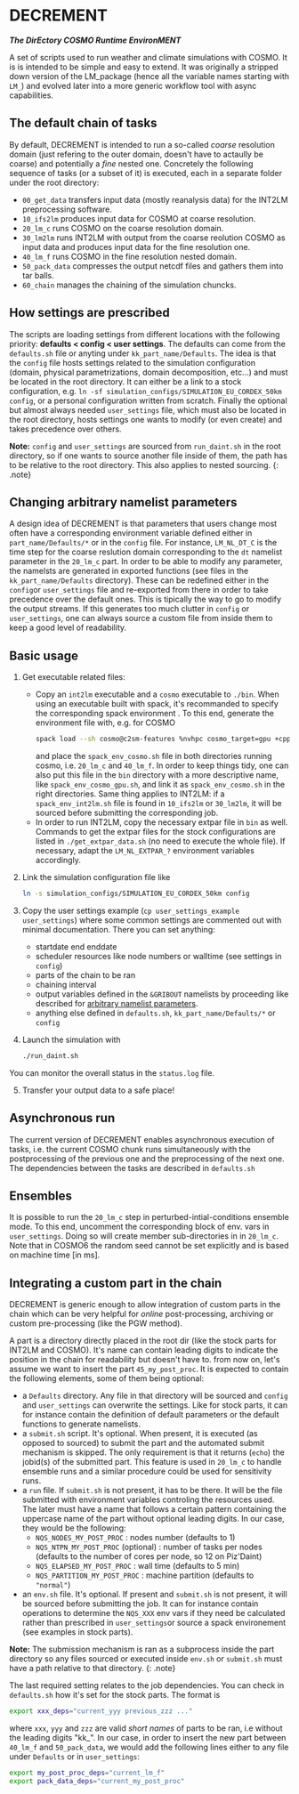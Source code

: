 # DECREMENT

***The DirEctory COSMO Runtime EnvironMENT***

A set of scripts used to run weather and climate simulations with COSMO. It is is intended to be simple and easy to extend. It was originally a stripped down version of the LM_package (hence all the variable names starting with `LM_`) and evolved later into a more generic workflow tool with async capabilities.


## The default chain of tasks

By default, DECREMENT is intended to run a so-called *coarse* resolution domain (just refering to the outer domain, doesn't have to actaully be coarse) and potentially a *fine* nested one. Concretely the following sequence of tasks (or a subset of it) is executed, each in a separate folder under the root directory:
* `00_get_data` transfers input data (mostly reanalysis data) for the INT2LM preprocessing software.
* `10_ifs2lm` produces input data for COSMO at coarse resolution.
* `20_lm_c` runs COSMO on the coarse resolution domain.
* `30_lm2lm` runs INT2LM with output from the coarse reolution COSMO as input data and produces input data for the fine resolution one.
* `40_lm_f` runs COSMO in the fine resolution nested domain.
* `50_pack_data` compresses the output netcdf files and gathers them into tar balls.
* `60_chain` manages the chaining of the simulation chuncks.


## How settings are prescribed

The scripts are loading settings from different locations with the following priority: **defaults < config < user settings**. The defaults can come from the `defaults.sh` file or anyting under `kk_part_name/Defaults`. The idea is that the `config` file hosts settings related to the simulation configuration (domain, physical parametrizations, domain decomposition, etc...) and must be located in the root directory. It can either be a link to a stock configuration, e.g. `ln -sf simulation_configs/SIMULATION_EU_CORDEX_50km config`, or a personal configuration written from scratch. Finally the optional but almost always needed `user_settings` file, which must also be located in the root directory, hosts settings one wants to modify (or even create) and takes precedence over others.

**Note:** `config` and `user_settings` are sourced from `run_daint.sh` in the root directory, so if one wants to source another file inside of them, the path has to be relative to the root directory. This also applies to nested sourcing.
{: .note}


## Changing arbitrary namelist parameters

A design idea of DECREMENT is that parameters that users change most often have a corresponding environment variable defined either in `part_name/Defaults/*` or in the `config` file. For instance, `LM_NL_DT_C` is the time step for the coarse reslution domain corresponding to the `dt` namelist parameter in the `20_lm_c` part. In order to be able to modify any parameter, the namelsts are generated in exported functions (see files in the `kk_part_name/Defaults` directory). These can be redefined either in the `config`or `user_settings` file and re-exported from there in order to take precedence over the default ones. This is tipically the way to go to modify the output streams. If this generates too much clutter in `config` or `user_settings`, one can always source a custom file from inside them to keep a good level of readability.


## Basic usage

1. Get executable related files:
    * Copy an `int2lm` executable and a `cosmo` executable to `./bin`. When using an executable built with spack, it's recommanded to specify the corresponding spack environment . To this end, generate the environment file with, e.g. for COSMO
        ```bash
        spack load --sh cosmo@c2sm-features %nvhpc cosmo_target=gpu +cppdycore ^mpich%nvhpc > spack_env_cosmo.sh
        ```
        and place the `spack_env_cosmo.sh` file in both directories running cosmo, i.e. `20_lm_c` and `40_lm_f`. In order to keep things tidy, one can also put this file in the `bin` directory with a more descriptive name, like `spack_env_cosmo_gpu.sh`, and link it as `spack_env_cosmo.sh` in the right directories. Same thing applies to INT2LM: if a `spack_env_int2lm.sh` file is found in `10_ifs2lm` or `30_lm2lm`, it will be sourced before submitting the corresponding job.
    * In order to run INT2LM, copy the necessary extpar file in `bin` as well. Commands to get the extpar files for the stock configurations are listed in `./get_extpar_data.sh` (no need to execute the whole file). If necessary, adapt the `LM_NL_EXTPAR_?` environment variables accordingly.

2. Link the simulation configuration file like
    ```bash
    ln -s simulation_configs/SIMULATION_EU_CORDEX_50km config
    ```

3. Copy the user settings example (`cp user_settings_example user_settings`) where some common settings are commented out with minimal documentation. There you can set anything:
    * startdate end enddate
    * scheduler resources like node numbers or walltime (see settings in `config`)
    * parts of the chain to be ran
    * chaining interval
    * output variables defined in the `&GRIBOUT` namelists by proceeding like described for [arbitrary namelist parameters](#changing-arbitrary-namelist-parameters).
    * anything else defined in `defaults.sh`, `kk_part_name/Defaults/*` or `config`

4. Launch the simulation with
    ```bash
    ./run_daint.sh
    ```
You can monitor the overall status in the `status.log` file.

5. Transfer your output data to a safe place!


## Asynchronous run

The current version of DECREMENT enables asynchronous execution of tasks, i.e. the current COSMO chunk runs simultaneously with the postprocessing of the previous one and the preprocessing of the next one. The dependencies between the tasks are described in `defaults.sh`


## Ensembles

It is possible to run the `20_lm_c` step in perturbed-intial-conditions ensemble mode. To this end, uncomment the corresponding block of env. vars in `user_settings`. Doing so will create member sub-directories in in `20_lm_c`. Note that in COSMO6 the random seed cannot be set explicitly and is based on machine time [in ms].


## Integrating a custom part in the chain

DECREMENT is generic enough to allow integration of custom parts in the chain which can be very helpful for *online* post-processing, archiving or custom pre-processing (like the PGW method).

A part is a directory directly placed in the root dir (like the stock parts for INT2LM and COSMO). It's name can contain leading digits to indicate the position in the chain for readability but doesn't have to. from now on, let's assume we want to insert the part `45_my_post_proc`. It is expected to contain the following elements, some of them being optional:
* a `Defaults` directory. Any file in that directory will be sourced and `config` and `user_settings` can overwrite the settings. Like for stock parts, it can for instance contain the definition of default parameters or the default functions to generate namelists.
* a `submit.sh` script. It's optional. When present, it is executed (as opposed to sourced) to submit the part and the automated submit mechanism is skipped. The only requirement is that it returns (`echo`) the jobid(s) of the submitted part. This feature is used in `20_lm_c` to handle ensemble runs and a similar procedure could be used for sensitivity runs.
* a `run` file. If `submit.sh` is not present, it has to be there. It will be the file submitted with environment variables controling the resources used. The later must have a name that follows a certain pattern containing the uppercase name of the part without optional leading digits. In our case, they would be the following:
    * `NQS_NODES_MY_POST_PROC` : nodes number (defaults to 1)
    * `NQS_NTPN_MY_POST_PROC` (optional) : number of tasks per nodes (defaults to the number of cores per node, so 12 on Piz'Daint)
    * `NQS_ELAPSED_MY_POST_PROC` : wall time (defaults to 5 min)
    * `NQS_PARTITION_MY_POST_PROC` : machine partition (defaults to `"normal"`)
* an `env.sh` file. It's optional. If present and `submit.sh` is not present, it will be sourced before submitting the job. It can for instance contain operations to determine the `NQS_XXX` env vars if they need be calculated rather than prescribed in `user_settings`or source a spack environement (see examples in stock parts).

**Note:** The submission mechanism is ran as a subprocess inside the part directory so any files sourced or executed inside `env.sh` or `submit.sh` must have a path relative to that directory.
{: .note}

The last required setting relates to the job dependencies. You can check in `defaults.sh` how it's set for the stock parts. The format is
``` bash
export xxx_deps="current_yyy previous_zzz ..."
```
where `xxx`, `yyy` and `zzz` are valid *short names* of parts to be ran, i.e without the leading digits "kk_". In our case, in order to insert the new part between `40_lm_f` and `50_pack_data`, we would add the following lines either to any file under `Defaults` or in `user_settings`:
```bash
export my_post_proc_deps="current_lm_f"
export pack_data_deps="current_my_post_proc"
```
